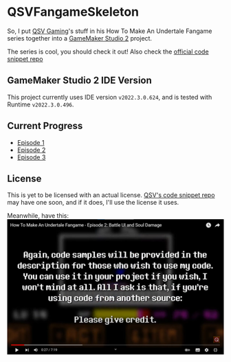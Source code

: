 QSVFangameSkeleton
========================

So, I put [QSV Gaming](https://www.youtube.com/c/QSVGaming)'s stuff in his How To Make An Undertale Fangame series together into a [GameMaker Studio 2](https://www.yoyogames.com/get) project.

The series is cool, you should check it out! Also check the [official code snippet repo](https://github.com/TheRealQSV/UT-CodeSnippets)

## GameMaker Studio 2 IDE Version

This project currently uses IDE version `v2022.3.0.624`, and is tested with Runtime `v2022.3.0.496`.

## Current Progress

  * [Episode 1](https://www.youtube.com/watch?v=QYtUkzjWd-Q)
  * [Episode 2](https://www.youtube.com/watch?v=SZP7AL6PKGg)
  * [Episode 3](https://www.youtube.com/watch?v=mZrT2cplb5g)

## License

This is yet to be licensed with an actual license. [QSV's code snippet repo](https://github.com/TheRealQSV/UT-CodeSnippets) may have one soon, and if it does, I'll use the license it uses.

Meanwhile, have this:
![You can use it in your project if you wish, I won't mind at all. All I ask is that, if you're using code from another source - please give credit.](assets/very_legal_license.png)